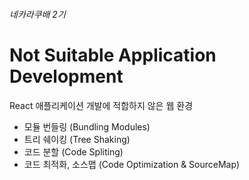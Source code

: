 ###### 네카라쿠배 2기
# Not Suitable Application Development

React 애플리케이션 개발에 적합하지 않은 웹 환경

- 모듈 번들링 (Bundling Modules)
- 트리 쉐이킹 (Tree Shaking)
- 코드 분할 (Code Spliting)
- 코드 최적화, 소스맵 (Code Optimization & SourceMap)